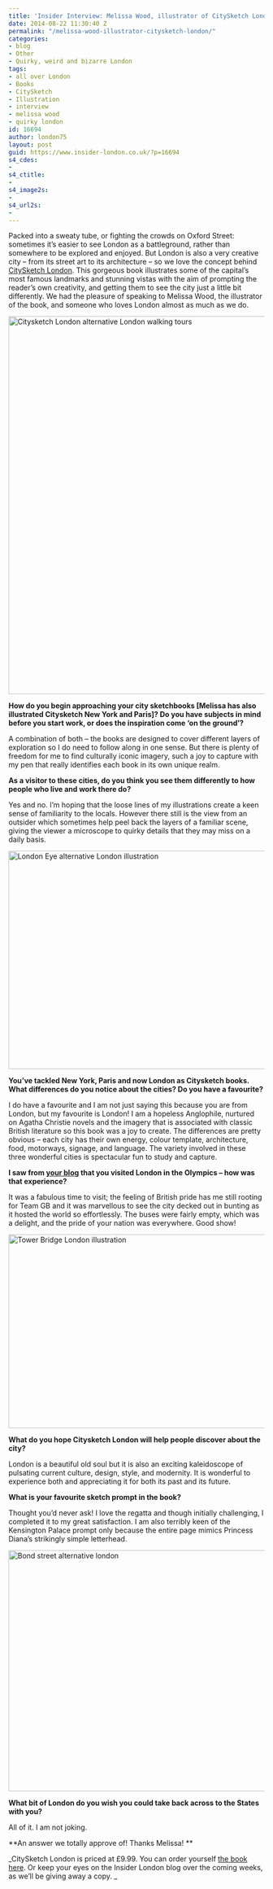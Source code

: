 ```yaml
---
title: 'Insider Interview: Melissa Wood, illustrator of CitySketch London'
date: 2014-08-22 11:30:40 Z
permalink: "/melissa-wood-illustrator-citysketch-london/"
categories:
- blog
- Other
- Quirky, weird and bizarre London
tags:
- all over London
- Books
- CitySketch
- Illustration
- interview
- melissa wood
- quirky london
id: 16694
author: london75
layout: post
guid: https://www.insider-london.co.uk/?p=16694
s4_cdes:
- 
s4_ctitle:
- 
s4_image2s:
- 
s4_url2s:
- 
---
```


Packed into a sweaty tube, or fighting the crowds on Oxford Street: sometimes it&#8217;s easier to see London as a battleground, rather than somewhere to be explored and enjoyed. But London is also a very creative city &#8211; from its street art to its architecture &#8211; so we love the concept behind <a href="http://www.amazon.co.uk/Citysketch-London-Creative-Prompts-Sketching/dp/1937994554/ref=sr_1_1?s=books&ie=UTF8&qid=1408625864&sr=1-1&keywords=citysketch+london" target="_blank">CitySketch London</a>. This gorgeous book illustrates some of the capital&#8217;s most famous landmarks and stunning vistas with the aim of prompting the reader&#8217;s own creativity, and getting them to see the city just a little bit differently. We had the pleasure of speaking to Melissa Wood, the illustrator of the book, and someone who loves London almost as much as we do.

[<img class="size-full wp-image-16977 aligncenter" src="/wp-content/uploads/2014/08/Citysketch-London-book.jpg" alt="Citysketch London alternative London walking tours" width="569" height="743" />](/wp-content/uploads/2014/08/Citysketch-London-book.jpg)

**How do you begin approaching your city sketchbooks [Melissa has also illustrated Citysketch New York and Paris]? Do you have subjects in mind before you start work, or does the inspiration come ‘on the ground’?**

A combination of both &#8211; the books are designed to cover different layers of exploration so I do need to follow along in one sense. But there is plenty of freedom for me to find culturally iconic imagery, such a joy to capture with my pen that really identifies each book in its own unique realm.

**As a visitor to these cities, do you think you see them differently to how people who live and work there do?**

Yes and no. I’m hoping that the loose lines of my illustrations create a keen sense of familiarity to the locals. However there still is the view from an outsider which sometimes help peel back the layers of a familiar scene, giving the viewer a microscope to quirky details that they may miss on a daily basis.

[<img class="size-full wp-image-16976 aligncenter" src="/wp-content/uploads/2014/08/london-eye.jpg" alt="London Eye alternative London illustration" width="569" height="429" />](/wp-content/uploads/2014/08/london-eye.jpg)

**You’ve tackled New York, Paris and now London as Citysketch books. What differences do you notice about the cities? Do you have a favourite?**

I do have a favourite and I am not just saying this because you are from London, but my favourite is London! I am a hopeless Anglophile, nurtured on Agatha Christie novels and the imagery that is associated with classic British literature so this book was a joy to create. The differences are pretty obvious &#8211; each city has their own energy, colour template, architecture, food, motorways, signage, and language. The variety involved in these three wonderful cities is spectacular fun to study and capture.

**I saw from <a href="http://mwoodpenblog.com/" target="_blank">your blog</a> that you visited London in the Olympics – how was that experience?**

It was a fabulous time to visit; the feeling of British pride has me still rooting for Team GB and it was marvellous to see the city decked out in bunting as it hosted the world so effortlessly. The buses were fairly empty, which was a delight, and the pride of your nation was everywhere. Good show!

[<img class="size-full wp-image-16978 aligncenter" src="/wp-content/uploads/2014/08/tower-bridge.jpg" alt="Tower Bridge London illustration" width="569" height="381" />](/wp-content/uploads/2014/08/tower-bridge.jpg)

**What do you hope Citysketch London will help people discover about the city?**

London is a beautiful old soul but it is also an exciting kaleidoscope of pulsating current culture, design, style, and modernity. It is wonderful to experience both and appreciating it for both its past and its future.

**What is your favourite sketch prompt in the book?**

Thought you’d never ask! I love the regatta and though initially challenging, I completed it to my great satisfaction. I am also terribly keen of the Kensington Palace prompt only because the entire page mimics Princess Diana’s strikingly simple letterhead.

[<img class="size-full wp-image-16979 aligncenter" src="/wp-content/uploads/2014/08/bond-street.jpg" alt="Bond street alternative london" width="569" height="474" />](/wp-content/uploads/2014/08/bond-street.jpg)

**What bit of London do you wish you could take back across to the States with you?**

All of it. I am not joking.

**An answer we totally approve of! Thanks Melissa! **

_CitySketch London is priced at £9.99. You can order yourself <a href="http://www.amazon.co.uk/Citysketch-London-Creative-Prompts-Sketching/dp/1937994554/ref=sr_1_1?s=books&ie=UTF8&qid=1408625864&sr=1-1&keywords=citysketch+london" target="_blank">the book here</a>. Or keep your eyes on the Insider London blog over the coming weeks, as we&#8217;ll be giving away a copy. _